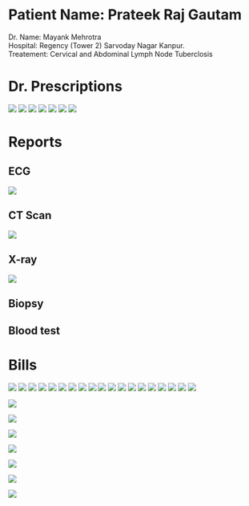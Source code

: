 # Patient Name: Prateek Raj Gautam 
Dr. Name: Mayank Mehrotra  
Hospital: Regency (Tower 2) Sarvoday Nagar Kanpur.  
Treatement: Cervical and Abdominal Lymph Node Tuberclosis



# Dr. Prescriptions
![](https://raw.githubusercontent.com/Medical-Records-OPD-Bills/Dr%20Prescription%201.jpg)
![](https://raw.githubusercontent.com/Medical-Records-OPD-Bills/Dr%20Prescription%202.jpg)
![](https://raw.githubusercontent.com/Medical-Records-OPD-Bills/Dr%20Prescription%203.jpg)
![](https://raw.githubusercontent.com/Medical-Records-OPD-Bills/Dr%20Prescription%204.jpg)
![](https://raw.githubusercontent.com/Medical-Records-OPD-Bills/Dr%20Prescription%205%20(1).jpg)
![](https://raw.githubusercontent.com/Medical-Records-OPD-Bills/Dr%20Prescription%205%20(2).jpg)
![](https://raw.githubusercontent.com/Medical-Records-OPD-Bills/Dr%20Prescription%206.jpg)

# Reports

## ECG
![](https://raw.githubusercontent.com/Medical-Records-OPD-Bills/ECG.jpg)

## CT Scan 
![](https://raw.githubusercontent.com/Medical-Records-OPD-Bills/CT%20Scan.jpg)

## X-ray
![](https://raw.githubusercontent.com/Medical-Records-OPD-Bills/X-Ray.jpg)

## Biopsy

## Blood test

# Bills

![](https://raw.githubusercontent.com/Medical-Records-OPD-Bills/Bills%20(1).jpg)
![](https://raw.githubusercontent.com/Medical-Records-OPD-Bills/Bills%20(2).jpg)
![](https://raw.githubusercontent.com/Medical-Records-OPD-Bills/Bills%20(3).jpg)
![](https://raw.githubusercontent.com/Medical-Records-OPD-Bills/Bills%20(4).jpg)
![](https://raw.githubusercontent.com/Medical-Records-OPD-Bills/Bills%20(5).jpg)
![](https://raw.githubusercontent.com/Medical-Records-OPD-Bills/Bills%20(6).jpg)
![](https://raw.githubusercontent.com/Medical-Records-OPD-Bills/Bills%20(7).jpg)
![](https://raw.githubusercontent.com/Medical-Records-OPD-Bills/Bills%20(8).jpg)
![](https://raw.githubusercontent.com/Medical-Records-OPD-Bills/Bills%20(9).jpg)
![](https://raw.githubusercontent.com/Medical-Records-OPD-Bills/Bills%20(10).jpg)
![](https://raw.githubusercontent.com/Medical-Records-OPD-Bills/Bills%20(11).jpg)
![](https://raw.githubusercontent.com/Medical-Records-OPD-Bills/Bills%20(12).jpg)
![](https://raw.githubusercontent.com/Medical-Records-OPD-Bills/Bills%20(13).jpg)
![](https://raw.githubusercontent.com/Medical-Records-OPD-Bills/Bills%20(14).jpg)
![](https://raw.githubusercontent.com/Medical-Records-OPD-Bills/Bills%20(15).jpg)
![](https://raw.githubusercontent.com/Medical-Records-OPD-Bills/Bills%20(16).jpg)
![](https://raw.githubusercontent.com/Medical-Records-OPD-Bills/Bills%20(17).jpg)
![](https://raw.githubusercontent.com/Medical-Records-OPD-Bills/Bills%20(18).jpg)
![](https://raw.githubusercontent.com/Medical-Records-OPD-Bills/Bills%20(19).jpg)






![](https://raw.githubusercontent.com/Medical-Records-OPD-Bills/.jpg)

![](https://raw.githubusercontent.com/Medical-Records-OPD-Bills/.jpg)

![](https://raw.githubusercontent.com/Medical-Records-OPD-Bills/.jpg)

![](https://raw.githubusercontent.com/Medical-Records-OPD-Bills/.jpg)

![](https://raw.githubusercontent.com/Medical-Records-OPD-Bills/.jpg)

![](https://raw.githubusercontent.com/Medical-Records-OPD-Bills/.jpg)

![](https://raw.githubusercontent.com/Medical-Records-OPD-Bills/.jpg)